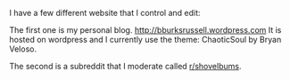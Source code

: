 I have a few different website that I control and edit:

The first one is my personal blog. <a href="http://bburksrussell.wordpress.com/"> http://bburksrussell.wordpress.com</a>
It is hosted on wordpress and I currently use the theme: ChaoticSoul by Bryan Veloso.

The second is a subreddit that I moderate called <a href="http://reddit.com/r/shovelbums">r/shovelbums</a>.


 
